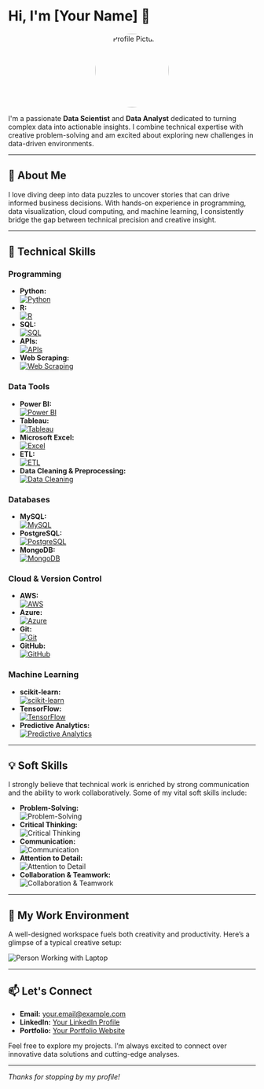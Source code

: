# Hi, I'm [Your Name] 👋

<div align="center">
  <!-- Your attached profile picture -->
  <img src="./RvXgzpuo2pEA291fBNEfb.jpeg" alt="Profile Picture" width="150" style="border-radius:50%">
</div>

I'm a passionate **Data Scientist** and **Data Analyst** dedicated to turning complex data into actionable insights. I combine technical expertise with creative problem-solving and am excited about exploring new challenges in data-driven environments.

---

## 🔎 About Me

I love diving deep into data puzzles to uncover stories that can drive informed business decisions. With hands-on experience in programming, data visualization, cloud computing, and machine learning, I consistently bridge the gap between technical precision and creative insight.

---

## 🚀 Technical Skills

### **Programming**
- **Python:**  
  [![Python](https://img.shields.io/badge/Python-3776AB?style=for-the-badge&logo=python&logoColor=white)](https://www.python.org/)
- **R:**  
  [![R](https://img.shields.io/badge/R-276DC3?style=for-the-badge&logo=r&logoColor=white)](https://www.r-project.org/)
- **SQL:**  
  [![SQL](https://img.shields.io/badge/SQL-4479A1?style=for-the-badge)](https://en.wikipedia.org/wiki/SQL)
- **APIs:**  
  [![APIs](https://img.shields.io/badge/APIs-000000?style=for-the-badge&logo=swagger&logoColor=white)](https://swagger.io/)
- **Web Scraping:**  
  [![Web Scraping](https://img.shields.io/badge/Web%20Scraping-FF6F00?style=for-the-badge)](https://en.wikipedia.org/wiki/Web_scraping)

### **Data Tools**
- **Power BI:**  
  [![Power BI](https://img.shields.io/badge/Power%20BI-F2C811?style=for-the-badge&logo=powerbi&logoColor=black)](https://powerbi.microsoft.com/)
- **Tableau:**  
  [![Tableau](https://img.shields.io/badge/Tableau-E97627?style=for-the-badge&logo=tableau&logoColor=white)](https://www.tableau.com/)
- **Microsoft Excel:**  
  [![Excel](https://img.shields.io/badge/Excel-217346?style=for-the-badge&logo=microsoft-excel&logoColor=white)](https://www.microsoft.com/en-us/microsoft-365/excel)
- **ETL:**  
  [![ETL](https://img.shields.io/badge/ETL-4d79ff?style=for-the-badge)](https://en.wikipedia.org/wiki/Extract,_transform,_load)
- **Data Cleaning & Preprocessing:**  
  [![Data Cleaning](https://img.shields.io/badge/Data%20Cleaning-FF5733?style=for-the-badge)](https://en.wikipedia.org/wiki/Data_cleansing)

### **Databases**
- **MySQL:**  
  [![MySQL](https://img.shields.io/badge/MySQL-4479A1?style=for-the-badge&logo=mysql&logoColor=white)](https://www.mysql.com/)
- **PostgreSQL:**  
  [![PostgreSQL](https://img.shields.io/badge/PostgreSQL-336791?style=for-the-badge&logo=postgresql&logoColor=white)](https://www.postgresql.org/)
- **MongoDB:**  
  [![MongoDB](https://img.shields.io/badge/MongoDB-4ea94b?style=for-the-badge&logo=mongodb&logoColor=white)](https://www.mongodb.com/)

### **Cloud & Version Control**
- **AWS:**  
  [![AWS](https://img.shields.io/badge/AWS-232F3E?style=for-the-badge&logo=amazon-aws&logoColor=white)](https://aws.amazon.com/)
- **Azure:**  
  [![Azure](https://img.shields.io/badge/Azure-0089D6?style=for-the-badge&logo=microsoftazure&logoColor=white)](https://azure.microsoft.com/)
- **Git:**  
  [![Git](https://img.shields.io/badge/Git-F05032?style=for-the-badge&logo=git&logoColor=white)](https://git-scm.com/)
- **GitHub:**  
  [![GitHub](https://img.shields.io/badge/GitHub-181717?style=for-the-badge&logo=github&logoColor=white)](https://github.com/)

### **Machine Learning**
- **scikit-learn:**  
  [![scikit-learn](https://img.shields.io/badge/scikit--learn-F7931E?style=for-the-badge&logo=scikitlearn&logoColor=white)](https://scikit-learn.org/)
- **TensorFlow:**  
  [![TensorFlow](https://img.shields.io/badge/TensorFlow-FF6F00?style=for-the-badge&logo=tensorflow&logoColor=white)](https://www.tensorflow.org/)
- **Predictive Analytics:**  
  [![Predictive Analytics](https://img.shields.io/badge/Predictive%20Analytics-6A1B9A?style=for-the-badge)](https://en.wikipedia.org/wiki/Predictive_analytics)

---

## 💡 Soft Skills

I strongly believe that technical work is enriched by strong communication and the ability to work collaboratively. Some of my vital soft skills include:

- **Problem-Solving:**  
  ![Problem-Solving](https://img.shields.io/badge/Problem%20Solving-0066cc?style=for-the-badge)
- **Critical Thinking:**  
  ![Critical Thinking](https://img.shields.io/badge/Critical%20Thinking-cc3300?style=for-the-badge)
- **Communication:**  
  ![Communication](https://img.shields.io/badge/Communication-009900?style=for-the-badge)
- **Attention to Detail:**  
  ![Attention to Detail](https://img.shields.io/badge/Attention%20to%20Detail-ffcc00?style=for-the-badge)
- **Collaboration & Teamwork:**  
  ![Collaboration & Teamwork](https://img.shields.io/badge/Collaboration-660099?style=for-the-badge)

---

## 🎨 My Work Environment

A well-designed workspace fuels both creativity and productivity. Here’s a glimpse of a typical creative setup:

![Person Working with Laptop](https://via.placeholder.com/600x300?text=Person+Working+with+Laptop)

---

## 📫 Let's Connect

- **Email:** [your.email@example.com](mailto:your.email@example.com)
- **LinkedIn:** [Your LinkedIn Profile](https://www.linkedin.com/in/yourprofile)
- **Portfolio:** [Your Portfolio Website](https://yourportfolio.com)

Feel free to explore my projects. I’m always excited to connect over innovative data solutions and cutting-edge analyses.

---

*Thanks for stopping by my profile!*
